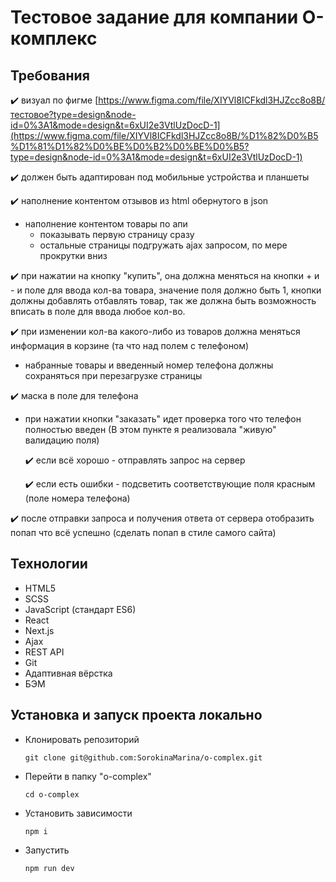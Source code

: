 # Тестовое задание для компании О-комплекс

## Требования
✔️ визуал по фигме [https://www.figma.com/file/XIYVl8ICFkdl3HJZcc8o8B/тестовое?type=design&node-id=0%3A1&mode=design&t=6xUI2e3VtlUzDocD-1](https://www.figma.com/file/XIYVl8ICFkdl3HJZcc8o8B/%D1%82%D0%B5%D1%81%D1%82%D0%BE%D0%B2%D0%BE%D0%B5?type=design&node-id=0%3A1&mode=design&t=6xUI2e3VtlUzDocD-1)

✔️ должен быть адаптирован под мобильные устройства и планшеты

✔️ наполнение контентом отзывов из html обернутого в json
* наполнение контентом товары по апи
    - показывать первую страницу сразу
    - остальные страницы подгружать ajax запросом, по мере прокрутки вниз
      
✔️ при нажатии на кнопку "купить", она должна меняться на кнопки + и - и поле для ввода кол-ва товара, значение поля должно быть 1, кнопки должны добавлять отбавлять товар, так же должна быть возможность вписать в поле для ввода любое кол-во.

✔️ при изменении кол-ва какого-либо из товаров должна меняться информация в корзине (та что над полем с телефоном)
* набранные товары и введенный номер телефона должны сохраняться при перезагрузке страницы
  
✔️ маска в поле для телефона

* при нажатии кнопки "заказать" идет проверка того что телефон полностью введен (В этом пункте я реализовала "живую" валидацию поля)
  
    ✔️ если всё хорошо - отправлять запрос на сервер
  
    ✔️ если есть ошибки - подсветить соответствующие поля красным (поле номера телефона)
    
✔️ после отправки запроса и получения ответа от сервера отобразить попап что всё успешно (сделать попап в стиле самого сайта)

## Технологии
* HTML5
* SCSS
* JavaScript (стандарт ES6)
* React
* Next.js
* Ajax
* REST API
* Git
* Адаптивная вёрстка
* БЭМ

## Установка и запуск проекта локально

* Клонировать репозиторий
  
  `git clone git@github.com:SorokinaMarina/o-complex.git`

* Перейти в папку "o-complex"
  
  `cd o-complex`

* Установить зависимости
  
  `npm i`

* Запустить 
  
  `npm run dev`

